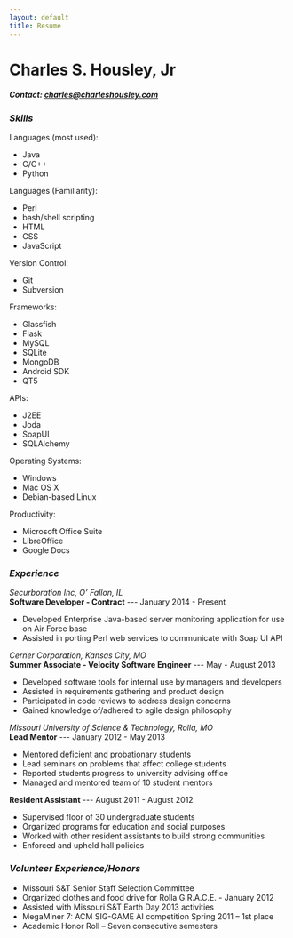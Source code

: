 ```yaml
---
layout: default
title: Resume
---
```


# Charles S. Housley, Jr #

##### Contact: charles@charleshousley.com #####

### *Skills* ###

Languages (most used):  
* Java
* C/C++
* Python
    
Languages (Familiarity):  
* Perl
* bash/shell scripting
* HTML
* CSS
* JavaScript
    
Version Control:  
* Git
* Subversion
    
Frameworks:  
* Glassfish
* Flask
* MySQL
* SQLite
* MongoDB
* Android SDK
* QT5
    
APIs:  
* J2EE
* Joda
* SoapUI
* SQLAlchemy
    
Operating Systems:  
* Windows
* Mac OS X
* Debian-based Linux
    
Productivity:  
* Microsoft Office Suite
* LibreOffice
* Google Docs
    
### *Experience* ###

*Securboration Inc, O’ Fallon, IL*  
**Software Developer - Contract** --- January 2014 - Present

* Developed Enterprise Java-based server monitoring application for use on Air Force base
* Assisted in porting Perl web services to communicate with Soap UI API
    
*Cerner Corporation, Kansas City, MO*  
**Summer Associate - Velocity Software Engineer** --- May - August 2013

* Developed software tools for internal use by managers and developers
* Assisted in requirements gathering and product design
* Participated in code reviews to address design concerns
* Gained knowledge of/adhered to agile design philosophy
    

*Missouri University of Science & Technology, Rolla, MO*  
**Lead Mentor** --- January 2012 - May 2013

* Mentored deficient and probationary students
* Lead seminars on problems that affect college students
* Reported students progress to university advising office
* Managed and mentored team of 10 student mentors

    
**Resident Assistant** --- August 2011 - August 2012

* Supervised floor of 30 undergraduate students
* Organized programs for education and social purposes
* Worked with other resident assistants to build strong communities
* Enforced and upheld hall policies

    
### *Volunteer Experience/Honors* ###

* Missouri S&T Senior Staff Selection Committee
* Organized clothes and food drive for Rolla G.R.A.C.E. - January 2012
* Assisted with Missouri S&T Earth Day 2013 activities
* MegaMiner 7: ACM SIG-GAME AI competition Spring 2011 – 1st place
* Academic Honor Roll – Seven consecutive semesters
    